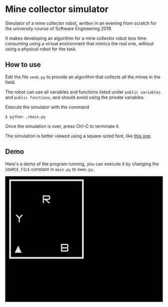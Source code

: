 # Mine collector simulator

Simulator of a mine collector robot, written in an evening from scratch for the university course of Software Engineering 2019.

It makes developing an algorithm for a mine collector robot less time consuming using a virtual environment that mimics the real one, without using a physical robot for the task.

## How to use

Edit the file `seek.py` to provide an algorithm that collects all the mines in the field.

The robot can use all variables and functions listed under `public variables` and `public functions`, and should avoid using the private variables.

Execute the simulator with the command

```
$ python ./main.py
```

Once the simulation is over, press Ctrl-C to terminate it.

The simulation is better viewed using a square-sized font, like [this one](http://strlen.com/square).

## Demo

Here's a demo of the program running, you can execute it by changing the `SOURCE_FILE` constant in `main.py` to `demo.py`.

![](demo.gif)
